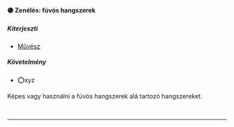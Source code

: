 #### 🟣 Zenélés: fúvós hangszerek

##### Kiterjeszti
- [Művész](../kepzettsegek/muvesz.md)

##### Követelmény
- ⭕xyz


Képes vagy használni a fúvós hangszerek alá tartozó hangszereket.

<br />

---
